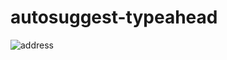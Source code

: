 # autosuggest-typeahead
![address](https://cloud.githubusercontent.com/assets/3928442/5890856/3d9fbe0e-a426-11e4-9fdc-a5fe55d7c4f2.png)
